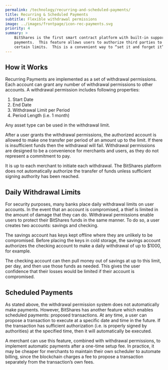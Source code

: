 ```yaml
---
permalink: /technology/recurring-and-scheduled-payments/
title: Recurring & Scheduled Payments
subtitle: Flexible withdrawal permissions
image: ../images/frontpage/icon-rec-payments.svg
priority: 4
summary: >
    BitShares is the first smart contract platform with built-in support for recurring payments and subscription
    payments.  This feature allows users to authorize third parties to make withdrawals from their accounts within
    certain limits.  This is a convenient way to “set it and forget it” for monthly bills and subscriptions.
---
```


## How it Works

Recurring Payments are implemented as a set of withdrawal permissions.  Each account can grant any number of withdrawal
permissions to other accounts.   A withdrawal permission includes following properties:

1. Start Date
2. End Date
3. Withdrawal Limit per Period
4. Period Length (i.e. 1 month)

Any asset type can be used in the withdrawal limit.

After a user grants the withdrawal permissions, the authorized account is allowed to make one transfer per period of an
amount up to the limit.   If there is insufficient funds then the withdrawal will fail.  Withdrawal permissions are
designed to be a convenience for merchants and users, as they do not represent a commitment to pay.

It is up to each merchant to initiate each withdrawal.  The BitShares platform does not automatically authorize the
transfer of funds unless sufficient signing authority has been reached.

## Daily Withdrawal Limits

For security purposes, many banks place daily withdrawal limits on user accounts.  In the event that an account is
compromised, a thief is limited in the amount of damage that they can do.    Withdrawal permissions enable users to
protect their BitShares funds in the same manner.  To do so, a user creates two accounts: savings and checking.

The savings account has keys kept offline where they are unlikely to be compromised.   Before placing the keys in cold
storage, the savings account authorizes the checking account to make a daily withdrawal of up to $1000, for example.

The checking account can then pull money out of savings at up to this limit, per day, and then use those funds as
needed. This gives the user confidence that their losses would be limited if their account is compromised.

## Scheduled Payments

As stated above, the withdrawal permission system does not automatically make payments. However, BitShares has another
feature which enables scheduled payments: proposed transactions. At any time, a user can propose a transaction to
execute at a specific date and time in the future.   If the transaction has sufficient authorization (i.e. is properly
signed by authorities) at the specified time, then it will automatically be executed.

A merchant can use this feature, combined with withdrawal permissions, to implement automatic payments after a one-time
setup fee.   In practice, it may be cheaper for merchants to maintain their own scheduler to automate billing, since the
blockchain charges a fee to propose a transaction separately from the transaction’s own fees.
